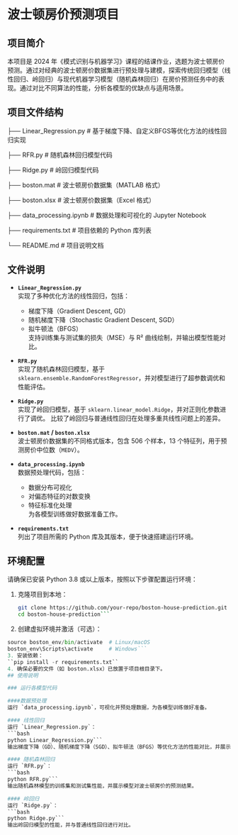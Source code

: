 # 波士顿房价预测项目

## 项目简介

本项目是 2024 年《模式识别与机器学习》课程的结课作业，选题为波士顿房价预测。通过对经典的波士顿房价数据集进行预处理与建模，探索传统回归模型（线性回归、岭回归）与现代机器学习模型（随机森林回归）在房价预测任务中的表现。通过对比不同算法的性能，分析各模型的优缺点与适用场景。

## 项目文件结构
├── Linear_Regression.py # 基于梯度下降、自定义BFGS等优化方法的线性回归实现 

├── RFR.py # 随机森林回归模型代码 

├── Ridge.py # 岭回归模型代码 

├── boston.mat # 波士顿房价数据集（MATLAB 格式） 

├── boston.xlsx # 波士顿房价数据集（Excel 格式） 

├── data_processing.ipynb # 数据处理和可视化的 Jupyter Notebook 

├── requirements.txt # 项目依赖的 Python 库列表 

└── README.md # 项目说明文档


## 文件说明

- **`Linear_Regression.py`**  
  实现了多种优化方法的线性回归，包括：
  - 梯度下降（Gradient Descent, GD）
  - 随机梯度下降（Stochastic Gradient Descent, SGD）
  - 拟牛顿法（BFGS）  
  支持训练集与测试集的损失（MSE）与 R² 曲线绘制，并输出模型性能对比。

- **`RFR.py`**  
  实现了随机森林回归模型，基于 `sklearn.ensemble.RandomForestRegressor`，并对模型进行了超参数调优和性能评估。

- **`Ridge.py`**  
  实现了岭回归模型，基于 `sklearn.linear_model.Ridge`，并对正则化参数进行了调优。
  比较了岭回归与普通线性回归在处理多重共线性问题上的差异。

- **`boston.mat` / `boston.xlsx`**  
  波士顿房价数据集的不同格式版本，包含 506 个样本，13 个特征列，用于预测房价中位数（`MEDV`）。

- **`data_processing.ipynb`**  
  数据预处理代码，包括：
  - 数据分布可视化
  - 对偏态特征的对数变换
  - 特征标准化处理  
  为各模型训练做好数据准备工作。

- **`requirements.txt`**  
  列出了项目所需的 Python 库及其版本，便于快速搭建运行环境。

## 环境配置

请确保已安装 Python 3.8 或以上版本，按照以下步骤配置运行环境：

1. 克隆项目到本地：
   ```bash
   git clone https://github.com/your-repo/boston-house-prediction.git
   cd boston-house-prediction```
2. 创建虚拟环境并激活（可选）：
```python -m venv boston_env
source boston_env/bin/activate  # Linux/macOS
boston_env\Scripts\activate     # Windows```
3. 安装依赖：
``pip install -r requirements.txt``
4. 确保必要的文件（如 boston.xlsx）已放置于项目根目录下。
## 使用说明

### 运行各模型代码

####数据预处理
运行 `data_processing.ipynb`，可视化并预处理数据，为各模型训练做好准备。

#### 线性回归
运行 `Linear_Regression.py`：
```bash
python Linear_Regression.py```
输出梯度下降（GD）、随机梯度下降（SGD）、拟牛顿法（BFGS）等优化方法的性能对比，并展示损失曲线与 R² 曲线。

#### 随机森林回归
运行 `RFR.py`：
```bash
python RFR.py```
输出随机森林模型的训练集和测试集性能，并展示模型对波士顿房价的预测结果。

#### 岭回归
运行 `Ridge.py`：
```bash
python Ridge.py```
输出岭回归模型的性能，并与普通线性回归进行对比。
